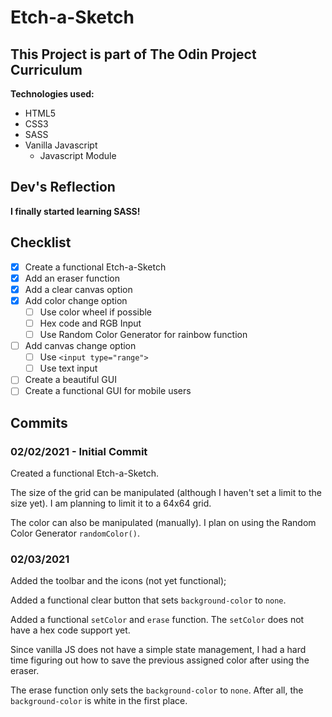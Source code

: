 # Etch-a-Sketch
## This Project is part of The Odin Project Curriculum
**Technologies used:**
- HTML5
- CSS3
- SASS
- Vanilla Javascript
    - Javascript Module

## Dev's Reflection
**I finally started learning SASS!**

## Checklist
- [x] Create a functional Etch-a-Sketch
- [x] Add an eraser function
- [x] Add a clear canvas option
- [x] Add color change option
    - [ ] Use color wheel if possible
    - [ ] Hex code and RGB Input
    - [ ] Use Random Color Generator for rainbow function
- [ ] Add canvas change option
    - [ ] Use `<input type="range">`
    - [ ] Use text input
- [ ] Create a beautiful GUI
- [ ] Create a functional GUI for mobile users

## Commits
### 02/02/2021 - Initial Commit
Created a functional Etch-a-Sketch.

The size of the grid can be manipulated (although I haven't set a limit to the size yet). I am planning to limit it to a 64x64 grid.

The color can also be manipulated (manually). I plan on using the Random Color Generator `randomColor()`.

### 02/03/2021 
Added the toolbar and the icons (not yet functional);

Added a functional clear button that sets `background-color` to `none`.

Added a functional `setColor` and `erase` function. The `setColor` does not have a hex code support yet.

Since vanilla JS does not have a simple state management, I had a hard time figuring out how to save the previous assigned color after using the eraser.

The erase function only sets the `background-color` to `none`. After all, the `background-color` is white in the first place.